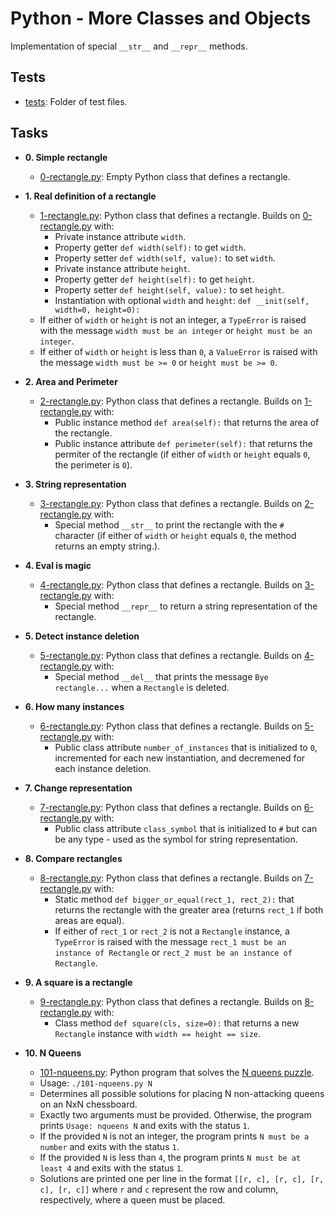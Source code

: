 # Python - More Classes and Objects

Implementation of special `__str__` and `__repr__` methods.

## Tests

* [tests](./tests): Folder of test files.

## Tasks

* **0. Simple rectangle**
  * [0-rectangle.py](./0-rectangle.py): Empty Python class that defines a rectangle.

* **1. Real definition of a rectangle**
  * [1-rectangle.py](./1-rectangle.py): Python class that defines a rectangle. Builds on
  [0-rectangle.py](./0-rectangle.py) with:
    * Private instance attribute `width`.
    * Property getter `def width(self):` to get `width`.
    * Property setter `def width(self, value):` to set `width`.
    * Private instance attribute `height`.
    * Property getter `def height(self):` to get `height`.
    * Property setter `def height(self, value):` to set `height`.
    * Instantiation with optional `width` and `height`: `def __init(self,
    width=0, height=0):`
  * If either of `width` or `height` is not an integer, a `TypeError` is
  raised with the message `width must be an integer` or `height must be an integer`.
  * If either of `width` or `height` is less than `0`, a `ValueError` is
  raised with the message `width must be >= 0` or `height must be >= 0`.

* **2. Area and Perimeter**
  * [2-rectangle.py](./2-rectangle.py): Python class that defines a rectangle. Builds on
  [1-rectangle.py](./1-rectangle.py) with:
    * Public instance method `def area(self):` that returns the area of
    the rectangle.
    * Public instance attribute `def perimeter(self):` that returns the
    permiter of the rectangle (if either of `width` or `height` equals `0`, the
    perimeter is `0`).

* **3. String representation**
  * [3-rectangle.py](./3-rectangle.py): Python class that defines a rectangle. Builds on
  [2-rectangle.py](./2-rectangle.py) with:
    * Special method `__str__` to print the rectangle with the `#` character
    (if either of `width` or `height` equals `0`, the method returns an empty
    string.).

* **4. Eval is magic**
  * [4-rectangle.py](./4-rectangle.py): Python class that defines a rectangle. Builds on
  [3-rectangle.py](./3-rectangle.py) with:
    * Special method `__repr__` to return a string representation of the
    rectangle.

* **5. Detect instance deletion**
  * [5-rectangle.py](./5-rectangle.py): Python class that defines a rectangle. Builds on
  [4-rectangle.py](./4-rectangle.py) with:
    * Special method `__del__` that prints the message `Bye rectangle...`
    when a `Rectangle` is deleted.

* **6. How many instances**
  * [6-rectangle.py](./6-rectangle.py): Python class that defines a rectangle. Builds on
  [5-rectangle.py](./5-rectangle.py) with:
    * Public class attribute `number_of_instances` that is initialized to `0`,
    incremented for each new instantiation, and decremened for each instance deletion.

* **7. Change representation**
  * [7-rectangle.py](./7-rectangle.py): Python class that defines a rectangle. Builds on
  [6-rectangle.py](./6-rectangle.py) with:
    * Public class attribute `class_symbol` that is initialized to `#` but can
    be any type - used as the symbol for string representation.

* **8. Compare rectangles**
  * [8-rectangle.py](./8-rectangle.py): Python class that defines a rectangle. Builds on
  [7-rectangle.py](./7-rectangle.py) with:
    * Static method `def bigger_or_equal(rect_1, rect_2):` that returns the
    rectangle with the greater area (returns `rect_1` if both areas are equal).
    * If either of `rect_1` or `rect_2` is not a `Rectangle` instance, a
    `TypeError` is raised with the message `rect_1 must be an instance of
    Rectangle` or `rect_2 must be an instance of Rectangle`.

* **9. A square is a rectangle**
  * [9-rectangle.py](./9-rectangle.py): Python class that defines a rectangle. Builds on
  [8-rectangle.py](./8-rectangle.py) with:
    * Class method `def square(cls, size=0):` that returns a new `Rectangle`
    instance with `width == height == size`.

* **10. N Queens**
  * [101-nqueens.py](./101-nqueens.py): Python program that solves the [N queens puzzle](https://en.wikipedia.org/wiki/Eight_queens_puzzle).
  * Usage: `./101-nqueens.py N`
  * Determines all possible solutions for placing N non-attacking queens on an
  NxN chessboard.
  * Exactly two arguments must be provided. Otherwise, the program prints
  `Usage: nqueens N` and exits with the status `1`.
  * If the provided `N` is not an integer, the program prints `N must be a
  number` and exits with the status `1`.
  * If the provided `N` is less than `4`, the program prints `N must be at least
  4` and exits with the status `1`.
  * Solutions are printed one per line in the format `[[r, c], [r, c], [r, c],
  [r, c]]` where `r` and `c` represent the row and column, respectively, where a
  queen must be placed.
